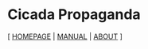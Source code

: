 # Cicada Propaganda

[ [HOMEPAGE](https://cicada-lang.org)
| [MANUAL](https://readonly.link/manuals/gitlab.com/cicada-lang/cicada)
| [ABOUT](https://cicada-lang.org/about) ]
